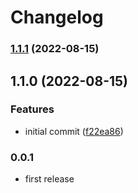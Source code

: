 # Changelog


### [1.1.1](https://github.com/muhlba91/flutter_optimizely/compare/v1.1.0...v1.1.1) (2022-08-15)

## 1.1.0 (2022-08-15)


### Features

* initial commit ([f22ea86](https://github.com/muhlba91/flutter_optimizely/commit/f22ea862b48ed914decfc5f46247dba9b16ba43f))

### 0.0.1

* first release
